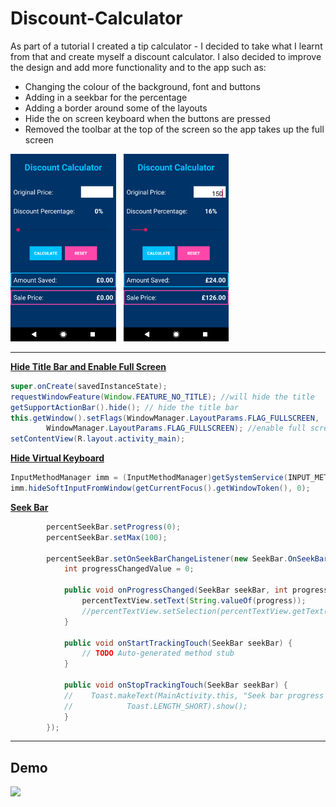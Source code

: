 # Discount-Calculator

As part of a tutorial I created a tip calculator - I decided to take what I learnt from that and create myself a discount calculator. I also decided to improve the design and add more functionality and to the app such as: 
 <ul>
  <li>Changing the colour of the background, font and buttons</li>
  <li>Adding in a seekbar for the percentage</li>
  <li>Adding a border around some of the layouts</li>
  <li>Hide the on screen keyboard when the buttons are pressed</li>
  <li>Removed the toolbar at the top of the screen so the app takes up the full screen</li>
</ul> 

<div>
  <img src="/Screenshot 1.png" height="300"/> &nbsp
  <img src="/Screenshot 2.png" height="300"/> &nbsp
</div>

---

<b><u>Hide Title Bar and Enable Full Screen</b></u>
<br>
```java
super.onCreate(savedInstanceState);
requestWindowFeature(Window.FEATURE_NO_TITLE); //will hide the title
getSupportActionBar().hide(); // hide the title bar
this.getWindow().setFlags(WindowManager.LayoutParams.FLAG_FULLSCREEN,
        WindowManager.LayoutParams.FLAG_FULLSCREEN); //enable full screen
setContentView(R.layout.activity_main);
```

<b><u>Hide Virtual Keyboard</b></u>
<br>
```java
InputMethodManager imm = (InputMethodManager)getSystemService(INPUT_METHOD_SERVICE);
imm.hideSoftInputFromWindow(getCurrentFocus().getWindowToken(), 0);
```

<b><u>Seek Bar</b></u>
<br>
```java
        percentSeekBar.setProgress(0);
        percentSeekBar.setMax(100);

        percentSeekBar.setOnSeekBarChangeListener(new SeekBar.OnSeekBarChangeListener() {
            int progressChangedValue = 0;

            public void onProgressChanged(SeekBar seekBar, int progress, boolean fromUser) {
                percentTextView.setText(String.valueOf(progress));
                //percentTextView.setSelection(percentTextView.getText().length());
            }

            public void onStartTrackingTouch(SeekBar seekBar) {
                // TODO Auto-generated method stub
            }

            public void onStopTrackingTouch(SeekBar seekBar) {
            //    Toast.makeText(MainActivity.this, "Seek bar progress is :" + progressChangedValue,
            //            Toast.LENGTH_SHORT).show();
            }
        });
```

---

<h2>Demo</h2>

<img src="/Discount Calculator App - Demo.gif" height="500"/>
